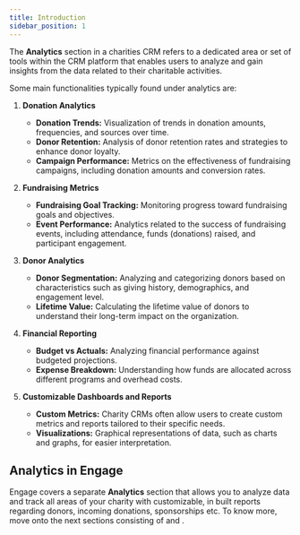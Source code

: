 ```yaml
---
title: Introduction
sidebar_position: 1
---
```


The **Analytics** section in a charities CRM refers to a dedicated area or set of tools within the CRM platform that enables users to analyze and gain insights from the data related to their charitable activities.

Some main functionalities typically found under analytics are:

1. **Donation Analytics**

    - **Donation Trends:** Visualization of trends in donation amounts, frequencies, and sources over time.
    - **Donor Retention:** Analysis of donor retention rates and strategies to enhance donor loyalty.
    - **Campaign Performance:** Metrics on the effectiveness of fundraising campaigns, including donation amounts and conversion rates.

2. **Fundraising Metrics**

    - **Fundraising Goal Tracking:** Monitoring progress toward fundraising goals and objectives.
    - **Event Performance:** Analytics related to the success of fundraising events, including attendance, funds (donations) raised, and participant engagement.

3. **Donor Analytics**

    - **Donor Segmentation:** Analyzing and categorizing donors based on characteristics such as giving history, demographics, and engagement level.
    - **Lifetime Value:** Calculating the lifetime value of donors to understand their long-term impact on the organization.

4. **Financial Reporting**

    - **Budget vs Actuals:** Analyzing financial performance against budgeted projections.
    - **Expense Breakdown:** Understanding how funds are allocated across different programs and overhead costs.

5. **Customizable Dashboards and Reports**

    - **Custom Metrics:** Charity CRMs often allow users to create custom metrics and reports tailored to their specific needs.
    - **Visualizations:** Graphical representations of data, such as charts and graphs, for easier interpretation.

## Analytics in Engage

Engage covers a separate **Analytics** section that allows you to analyze data and track all areas of your charity with customizable, in built reports regarding donors, incoming donations, sponsorships etc. To know more, move onto the next sections consisting of <K2Link route="docs/engage/data/analytics/reports/" text="Reports" isInternal/> and <K2Link route="docs/engage/data/analytics/analysis/" text="Analysis" isInternal/>.